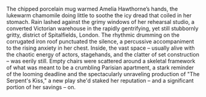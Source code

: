 The chipped porcelain mug warmed Amelia Hawthorne’s hands, the lukewarm chamomile doing little to soothe the icy dread that coiled in her stomach.  Rain lashed against the grimy windows of her rehearsal studio, a converted Victorian warehouse in the rapidly gentrifying, yet still stubbornly gritty, district of Spitalfields, London.  The rhythmic drumming on the corrugated iron roof punctuated the silence, a percussive accompaniment to the rising anxiety in her chest.  Inside, the vast space – usually alive with the chaotic energy of actors, stagehands, and the clatter of set construction – was eerily still.  Empty chairs were scattered around a skeletal framework of what was meant to be a crumbling Parisian apartment, a stark reminder of the looming deadline and the spectacularly unraveling production of  "The Serpent's Kiss," a new play she'd staked her reputation – and a significant portion of her savings – on.
